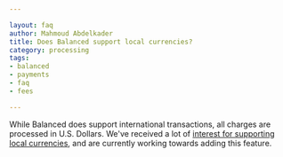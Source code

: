 ```yaml
---

layout: faq
author: Mahmoud Abdelkader
title: Does Balanced support local currencies?
category: processing
tags:
- balanced
- payments
- faq
- fees

---
```


While Balanced does support international transactions, all charges are processed in U.S. Dollars. We've received a lot of [interest for supporting local currencies](https://github.com/balanced/balanced-api/issues/100), and are currently working towards adding this feature.
